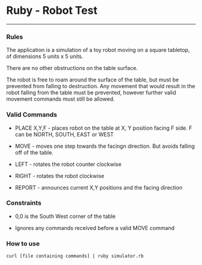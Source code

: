 Ruby - Robot Test
===================

- - - - 

### Rules ###

The application is a simulation of a toy robot moving on a square tabletop, of dimensions 5 units x 5 units.

There are no other obstructions on the table surface.

The robot is free to roam around the surface of the table, but must be prevented from falling to destruction. Any   movement that would result in the robot falling from the table must be prevented, however further valid movement commands must still be allowed.

### Valid Commands ###

* PLACE X,Y,F - places robot on the table at X, Y position facing F side. F can be NORTH, SOUTH, EAST or WEST

* MOVE - moves one step towards the facingn direction. But avoids falling off of the table.
 
* LEFT - rotates the robot counter clockwise

* RIGHT - rotates the robot clockwise

* REPORT - announces current X,Y positions and the facing direction

### Constraints ###

* 0,0 is the South West corner of the table

* Ignores any commands received before a valid MOVE command

### How to use ###
```
curl [file containing commands] | ruby simulator.rb
```
